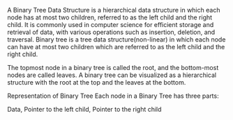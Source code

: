 A Binary Tree Data Structure is a hierarchical data structure in which each node has at most two children, referred to as the left child and the right child. It is commonly used in computer science for efficient storage and retrieval of data, with various operations such as insertion, deletion, and traversal.
Binary tree is a tree data structure(non-linear) in which each node can have at most two children which are referred to as the left child and the right child. 

The topmost node in a binary tree is called the root, and the bottom-most nodes are called leaves. A binary tree can be visualized as a hierarchical structure with the root at the top and the leaves at the bottom.

Representation of Binary Tree
Each node in a Binary Tree has three parts:

Data,
Pointer to the left child,
Pointer to the right child
